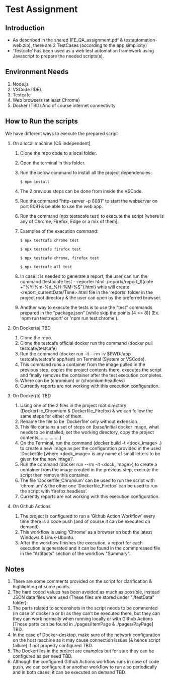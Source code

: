 # Test Assignment

## Introduction

- As described in the shared (FE_QA_assignment.pdf & testautomation-web.zib), there are 2 TestCases (according to the app simplicity)
- ‘Testcafe’ has been used as a web test automation framework using Javascript to prepare the needed scripts(s).

## Environment Needs
1.  Node.js
2.  VSCode (IDE).
3.  Testcafe
4.  Web browsers (at least Chrome)
5.  Docker (TBD)
    And of course internet connectivity

## How to Run the scripts
We have different ways to execute the prepared script
1.  On a local machine [OS independent]
    1. Clone the repo code to a local folder.
    2. Open the terminal in this folder.
    3. Run the below command to install all the project dependencies:

       `$ npm install`

    4. The 2 previous steps can be done from inside the VSCode.
    5. Run the command "http-server -p 8081" to start the webserver on port 8081 & be able to use the web app.
    6. Run the command (npx testacafe <Browser> test) to execute the script [where <Browser> is any of Chrome, Firefox, Edge or a mix of them].
    7. Examples of the execution command:
       
       `$ npx testcafe chrome test`

       `$ npx testcafe firefox test`

       `$ npx testcafe chrome, firefox test`

       `$ npx testcafe all test`
 
    8. In case it is needed to generate a report, the user can run the command (testacafe <Browser> test --reporter html:./reports/report_$(date +"%Y-%m-%d_%H-%M-%S").html) whis will create <report_currentDate/Time>.html file in the 'reports' folder in the project root directory & the user can open by the preferred browser.
    9. Another way to execute the tests is to use the "test" commands prepared in the "package.json" [while skip the points (4 >> 8)] (Ex. 'npm run test:report' or 'npm run test:chrome').

2.  On Docker(a) TBD
    1. Clone the repo.
    2. Clone the testcafe official docker run the command (docker pull testcafe/testcafe)
    3. Run the command (docker run -it --rm -v $PWD:/app testcafe/testcafe <Browser> app/test) on Terminal (System or VSCode).
    4. This command runs a container from the image pulled in the previous step, copies the project contents there, executes the script and finally removes the container after the test execution completes.
    5. Where <Browser> can be (chromium) or (chromium:headless)
    6. Currently reports are not working with this execution configuration.
3.  On Docker(b) TBD
    1. Using one of the 2 files in the project root directory (Dockerfile_Chromium & Dockerfile_Firefox) & we can follow the same steps for either of them.
    2. Rename the file to be ‘Dockerfile’ only without extension.
    3. This file contains a set of steps on (base/initial docker image, what needs to be installed, set the working directory, copy the project contents,................)
    4. On the Terminal, run the command (docker build -t <dock_image> .) to create a new image as per the configuration provided in the used ‘Dockerfile [where <dock\_image> is any name of small letters to be given for the new image]’.
    5. Run the command (docker run --rm -it <dock_image>) to create a container from the image created in the previous step, execute the script then remove this container.
    6. The file ‘Dockerfile_Chromium’ can be used to run the script with ‘chromium’ & the other one ‘Dockerfile_Firefox’ can be used to run the script with ‘firefox:headless’.
    7. Currently reports are not working with this execution configuration.


4.  On Github Actions
    1. The project is configured to run a ‘Github Action Workflow’ every time there is a code push (and of course it can be executed on demand).
    2. This workflow is using ‘Chrome’ as a browser on both the latest Windows & Linux-Ubuntu.
    3. After the workflow finishes the execution, a report for each execution is generated and it can be found in the commpressed file in the "Artifacts" section of the workflow "Summary".

## Notes
1.  There are some comments provided on the script for clarification & highlighting of some points.
2.  The hard coded values has been avoided as much as possible, instead JSON data files were used (These files are stored under "./testData" folder):
3.  The parts related to screenshots in the script needs to be commented (in case of docker a or b) as they can’t be executed there, but they can they can work normally when running locally or with Github Actions [Those parts can be found in ./pages/ItemPage & ./pages/PayPage] TBD.
4.  In the case of Docker-desktop, make sure of the network configuration on the host machine as it may cause connection issues (& hence script failure) if not properly configured TBD.
5.  The Dockerfiles in the project are examples but for sure they can be configured as per need TBD.
6.  Although the configured Github Actions workflow runs in case of code push, we can configure it or another workflow to run also periodically and in both cases, it can be executed on demand TBD.

